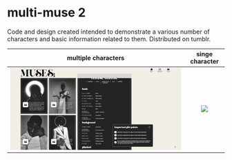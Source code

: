 # multi-muse 2

Code and design created intended to demonstrate a various number of characters and basic information related to them. Distributed on tumblr.

multiple characters             |  singe character
:-------------------------:|:-------------------------:
![](./assets/multi.gif)  |  ![](./assets/single.gif)